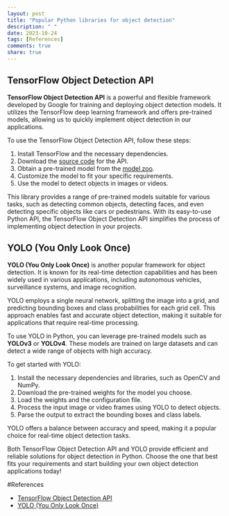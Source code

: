 ```yaml
---
layout: post
title: "Popular Python libraries for object detection"
description: " "
date: 2023-10-24
tags: [References]
comments: true
share: true
---
```


## TensorFlow Object Detection API

**TensorFlow Object Detection API** is a powerful and flexible framework developed by Google for training and deploying object detection models. It utilizes the TensorFlow deep learning framework and offers pre-trained models, allowing us to quickly implement object detection in our applications.

To use the TensorFlow Object Detection API, follow these steps:
1. Install TensorFlow and the necessary dependencies.
2. Download the [source code](https://github.com/tensorflow/models) for the API.
3. Obtain a pre-trained model from the [model zoo](https://github.com/tensorflow/models/blob/master/research/object_detection/g3doc/tf2_detection_zoo.md).
4. Customize the model to fit your specific requirements.
5. Use the model to detect objects in images or videos.

This library provides a range of pre-trained models suitable for various tasks, such as detecting common objects, detecting faces, and even detecting specific objects like cars or pedestrians. With its easy-to-use Python API, the TensorFlow Object Detection API simplifies the process of implementing object detection in your projects.

## YOLO (You Only Look Once)

**YOLO (You Only Look Once)** is another popular framework for object detection. It is known for its real-time detection capabilities and has been widely used in various applications, including autonomous vehicles, surveillance systems, and image recognition.

YOLO employs a single neural network, splitting the image into a grid, and predicting bounding boxes and class probabilities for each grid cell. This approach enables fast and accurate object detection, making it suitable for applications that require real-time processing.

To use YOLO in Python, you can leverage pre-trained models such as **YOLOv3** or **YOLOv4**. These models are trained on large datasets and can detect a wide range of objects with high accuracy.

To get started with YOLO:
1. Install the necessary dependencies and libraries, such as OpenCV and NumPy.
2. Download the pre-trained weights for the model you choose.
3. Load the weights and the configuration file.
4. Process the input image or video frames using YOLO to detect objects.
5. Parse the output to extract the bounding boxes and class labels.

YOLO offers a balance between accuracy and speed, making it a popular choice for real-time object detection tasks.

Both TensorFlow Object Detection API and YOLO provide efficient and reliable solutions for object detection in Python. Choose the one that best fits your requirements and start building your own object detection applications today!

#References
- [TensorFlow Object Detection API](https://github.com/tensorflow/models)
- [YOLO (You Only Look Once)](https://github.com/AlexeyAB/darknet)